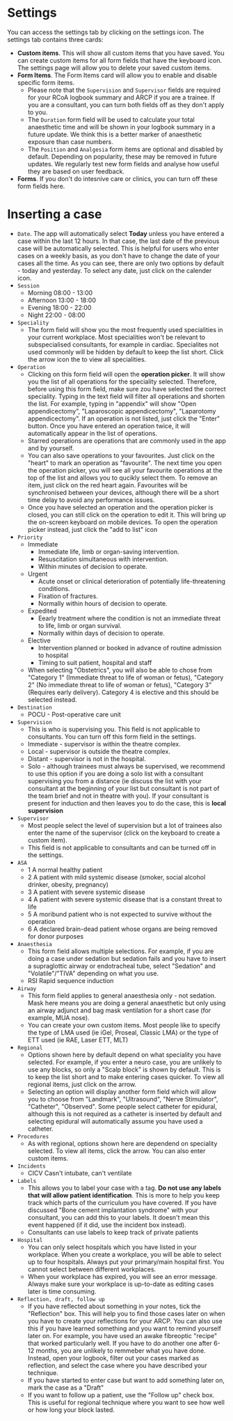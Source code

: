 # Settings

You can access the settings tab by clicking on the settings icon. The settings tab contains three cards:

* **Custom items**. This will show all custom items that you have saved. You can create custom items for all form fields that have the keyboard icon. The settings page will allow you to delete your saved custom items.
* **Form Items**. The Form Items card will allow you to enable and disable specific form items.
  * Please note that the ```Supervision``` and ```Supervisor``` fields are required for your RCoA logbook summary and ARCP if you are a trainee. If you are a consultant, you can turn both fields off as they don't apply to you.
  * The ```Duration``` form field will be used to calculate your total anaesthetic time and will be shown in your logbook summary in a future update. We think this is a better marker of anaesthetic exposure than case numbers.
  * The ```Position``` and ```Analgesia``` form items are optional and disabled by default. Depending on popularity, these may be removed in future updates. We regularly test new form fields and analyse how useful they are based on user feedback.
* **Forms**. If you don't do intesnive care or clinics, you can turn off these form fields here.

# Inserting a case
* ```Date```. The app will automatically select **Today** unless you have entered a case within the last 12 hours. In that case, the last date of the previous case will be automatically selected. This is helpful for users who enter cases on a weekly basis, as you don't have to change the date of your cases all the time. As you can see, there are only two options by default - today and yesterday. To select any date, just click on the calender icon.
* ```Session```
  * Morning 08:00 - 13:00
  * Afternoon 13:00 - 18:00
  * Evening 18:00 - 22:00
  * Night 22:00 - 08:00
* ```Speciality```
  * The form field will show you the most frequently used specialities in your current workplace. Most specialities won't be relevant to subspecialised consultants, for example in cardiac. Specialites not used commonly will be hidden by default to keep the list short. Click the arrow icon the to view all specialities.
* ```Operation```
  * Clicking on this form field will open the **operation picker**. It will show you the list of all operations for the speciality selected. Therefore, before using this form field, make sure zou have selected the correct speciality. Typing in the text field will filter all operations and shorten the list. For example, typing in "appendix" will show "Open appendicectomy", "Laparoscopic appendicectomy", "Laparotomy appendicectomy". If an operation is not listed, just click the "Enter" button. Once you have entered an operation twice, it will automatically appear in the list of operations.
  * Starred operations are operations that are commonly used in the app and by yourself.
  * You can also save operations to your favourites. Just click on the "heart" to mark an operation as "favourite". The next time you open the operation picker, you will see all your favourite operations at the top of the list and allows you to qucikly select them. To remove an item, just click on the red heart again. Favourites will be synchronised between your devices, although there will be a short time delay to avoid any performance issues.
  * Once you have selected an operation and the operation picker is closed, you can still click on the operation to edit it. This will bring up the on-screen keyboard on mobile devices. To open the operation picker instead, just click the "add to list" icon 
* ```Priority```
  * Immediate
    * Immediate life, limb or organ-saving intervention.
    * Resuscitation simultaneous with intervention.
    * Within minutes of decision to operate.
  * Urgent
    * Acute onset or clinical deterioration of potentially life-threatening conditions.
    * Fixation of fractures.
    * Normally within hours of decision to operate.
  * Expedited
    * Eearly treatment where the condition is not an immediate threat to life, limb or organ survival.
    * Normally within days of decision to operate.
  * Elective
    * Intervention planned or booked in advance of routine admission to hospital
    * Timing to suit patient, hospital and staff
  * When selecting "Obstetrics", you will also be able to chose from "Category 1" (Immediate threat to life of woman or fetus), "Category 2" (No immediate threat to life of woman or fetus), "Category 3" (Requires early delivery). Category 4 is elective and this should be selected instead.
* ```Destination```
  * POCU - Post-operative care unit
* ```Supervision```
  * This is who is supervising you. This field is not applicable to consultants. You can turn off this form field in the settings.
  * Immediate - supervisor is within the theatre complex.
  * Local - supervisor is outside the theatre complex.
  * Distant - supervisor is not in the hospital.
  * Solo - although trainees must always be supervised, we recommend to use this option if you are doing a solo list with a consultant supervising you from a distance (ie discuss the list with your consultant at the beginning of your list but consultant is not part of the team brief and not in theatre with you). If your consultant is present for induction and then leaves you to do the case, this is **local supervision**
* ```Supervisor```
  * Most people select the level of supervision but a lot of trainees also enter the name of the supervisor (click on the keyboard to create a custom item).
  * This field is not applicable to consultants and can be turned off in the settings.
* ```ASA```
  * 1 A normal healthy patient
  * 2 A patient with mild systemic disease (smoker, social alcohol drinker, obesity, pregnancy)
  * 3 A patient with severe systemic disease
  * 4 A patient with severe systemic disease that is a constant threat to life
  * 5 A moribund patient who is not expected to survive without the operation
  * 6 A declared brain-dead patient whose organs are being removed for donor purposes
* ```Anaesthesia```
  * This form field allows multiple selections. For example, if you are doing a case under sedation but sedation fails and you have to insert a supraglottic airway or endotracheal tube, select "Sedation" and "Volatile"/"TIVA" depending on what you use.
  * RSI Rapid sequence induction
* ```Airway```
  * This form field applies to general anaesthesia only - not sedation. Mask here means you are doing a general anaesthetic but only using an airway adjunct and bag mask ventilation for a short case (for example, MUA nose).
  * You can create your own custom items. Most people like to specify the type of LMA used (ie iGel, Proseal, Classic LMA) or the type of ETT used (ie RAE, Laser ETT, MLT)
* ```Regional```
  * Options shown here by default depend on what speciality you have selected. For example, if you enter a neuro case, you are unlikely to use any blocks, so only a "Scalp block" is shown by default. This is to keep the list short and to make entering cases quicker. To view all regional items, just click on the arrow.
  * Selecting an option will display another form field which will allow you to choose from "Landmark", "Ultrasound", "Nerve Stimulator", "Catheter", "Observed". Some people select catheter for epidural, although this is not required as a catheter is inserted by default and selecting epidural will automatically assume you have used a catheter.
* ```Procedures```
  * As with regional, options shown here are dependend on speciality selected. To view all items, click the arrow. You can also enter custom items.
* ```Incidents```
  * CICV Casn't intubate, can't ventilate
* ```Labels```
  * This allows you to label your case with a tag. **Do not use any labels that will allow patient identification**. This is more to help you keep track which parts of the curriculum you have covered. If you have discussed "Bone cement implantation syndrome" with your consultant, you can add this to your labels. It doesn't mean this event happened (if it did, use the incident box instead).
  * Consultants can use labels to keep track of private patients
* ```Hospital```
  * You can only select hospitals which you have listed in your workplace. When you create a workplace, you will be able to select up to four hospitals. Always put your primary/main hospital first. You cannot select between different workplaces.
  * When your workplace has expired, you will see an error message. Always make sure your workplace is up-to-date as editing cases later is time consuming.
* ```Reflection, draft, follow up```
  * If you have reflected about something in your notes, tick the "Reflection" box. This will help you to find those cases later on when you have to create your reflections for your ARCP. You can also use this if you have learned something and you want to remind yourself later on. For example, you have used an awake fibreoptic "recipe" that worked particularly well. If you have to do another one after 6-12 months, you are unlikely to remmeber what you have done. Instead, open your logbook, filter out your cases marked as reflection, and select the case where you have described your technique.
  * If you have started to enter case but want to add something later on, mark the case as a "Draft"
  * If you want to follow up a patient, use the "Follow up" check box. This is useful for regional technique where you want to see how well or how long your block lasted.
